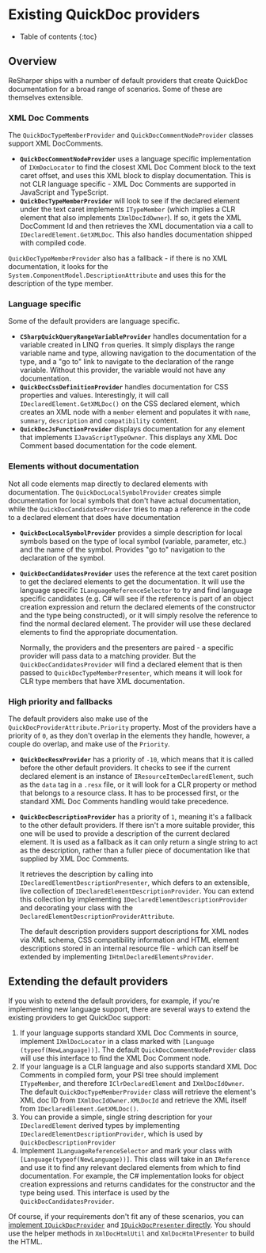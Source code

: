 ---
---

# Existing QuickDoc providers

* Table of contents
{:toc}

## Overview

ReSharper ships with a number of default providers that create QuickDoc documentation for a broad range of scenarios. Some of these are themselves extensible.

### XML Doc Comments

The `QuickDocTypeMemberProvider` and `QuickDocCommentNodeProvider` classes support XML DocComments. 

* **`QuickDocCommentNodeProvider`** uses a language specific implementation of `IXmDocLocator` to find the closest XML Doc Comment block to the text caret offset, and uses this XML block to display documentation. This is not CLR language specific - XML Doc Comments are supported in JavaScript and TypeScript.
* **`QuickDocTypeMemberProvider`** will look to see if the declared element under the text caret implements `ITypeMember` (which implies a CLR element that also implements `IXmlDocIdOwner`). If so, it gets the XML DocComment Id and then retrieves the XML documentation via a call to `IDeclaredElement.GetXMLDoc`. This also handles documentation shipped with compiled code.

`QuickDocTypeMemberProvider` also has a fallback - if there is no XML documentation, it looks for the `System.ComponentModel.DescriptionAttribute` and uses this for the description of the type member.

### Language specific

Some of the default providers are language specific.

* **`CSharpQuickQueryRangeVariableProvider`** handles documentation for a variable created in LINQ `from` queries. It simply displays the range variable name and type, allowing navigation to the documentation of the type, and a "go to" link to navigate to the declaration of the range variable. Without this provider, the variable would not have any documentation.
* **`QuickDocCssDefinitionProvider`** handles documentation for CSS properties and values. Interestingly, it will call `IDeclaredElement.GetXMLDoc()` on the CSS declared element, which creates an XML node with a `member` element and populates it with `name`, `summary`, `description` and `compatibility` content.
* **`QuickDocJsFunctionProvider`** displays documentation for any element that implements `IJavaScriptTypeOwner`. This displays any XML Doc Comment based documentation for the code element.

### Elements without documentation

Not all code elements map directly to declared elements with documentation. The `QuickDocLocalSymbolProvider` creates simple documentation for local symbols that don't have actual documentation, while the `QuickDocCandidatesProvider` tries to map a reference in the code to a declared element that does have documentation

* **`QuickDocLocalSymbolProvider`** provides a simple description for local symbols based on the type of local symbol (variable, parameter, etc.) and the name of the symbol. Provides "go to" navigation to the declaration of the symbol.
* **`QuickDocCandidatesProvider`** uses the reference at the text caret position to get the declared elements to get the documentation. It will use the language specific `ILanguageReferenceSelector` to try and find language specific candidates (e.g. C# will see if the reference is part of an object creation expression and return the declared elements of the constructor and the type being constructed), or it will simply resolve the reference to find the normal declared element. The provider will use these declared elements to find the appropriate documentation.

    Normally, the providers and the presenters are paired - a specific provider will pass data to a matching provider. But the `QuickDocCandidatesProvider` will find a declared element that is then passed to `QuickDocTypeMemberPresenter`, which means it will look for CLR type members that have XML documentation.

### High priority and fallbacks

The default providers also make use of the `QuickDocProviderAttribute.Priority` property. Most of the providers have a priority of `0`, as they don't overlap in the elements they handle, however, a couple do overlap, and make use of the `Priority`.

* **`QuickDocResxProvider`** has a priority of `-10`, which means that it is called before the other default providers. It checks to see if the current declared element is an instance of `IResourceItemDeclaredElement`, such as the `data` tag in a `.resx` file, or it will look for a CLR property or method that belongs to a resource class. It has to be processed first, or the standard XML Doc Comments handling would take precedence.

* **`QuickDocDescriptionProvider`** has a priority of `1`, meaning it's a fallback to the other default providers. If there isn't a more suitable provider, this one will be used to provide a description of the current declared element. It is used as a fallback as it can only return a single string to act as the description, rather than a fuller piece of documentation like that supplied by XML Doc Comments.

    It retrieves the description by calling into `IDeclaredElementDescriptionPresenter`, which defers to an extensible, live collection of `IDeclaredElementDescriptionProvider`. You can extend this collection by implementing `IDeclaredElementDescriptionProvider` and decorating your class with the `DeclaredElementDescriptionProviderAttribute`.
    
    The default description providers support descriptions for XML nodes via XML schema, CSS compatibility information and HTML element descriptions stored in an internal resource file - which can itself be extended by implementing `IHtmlDeclaredElementsProvider`.

## Extending the default providers

If you wish to extend the default providers, for example, if you're implementing new language support, there are several ways to extend the existing providers to get QuickDoc support:

1. If your language supports standard XML Doc Comments in source, implement `IXmlDocLocator` in a class marked with `[Language (typeof(NewLanguage))]`. The default `QuickDocCommentNodeProvider` class will use this interface to find the XML Doc Comment node.
2. If your language is a CLR language and also supports standard XML Doc Comments in compiled form, your PSI tree should implement `ITypeMember`, and therefore `IClrDeclaredElement` and `IXmlDocIdOwner`. The default `QuickDocTypeMemberProvider` class will retrieve the element's XML doc ID from `IXmlDocIdOwner.XMLDocId` and retrieve the XML itself from `IDeclaredElement.GetXMLDoc()`.
3. You can provide a simple, single string description for your `IDeclaredElement` derived types by implementing `IDeclaredElementDescriptionProvider`, which is used by `QuickDocDescriptionProvider`
4. Implement `ILanguageReferenceSelector` and mark your class with `[Language(typeof(NewLanguage))]`. This class will take in an `IReference` and use it to find any relevant declared elements from which to find documentation. For example, the C# implementation looks for object creation expressions and returns candidates for the constructor and the type being used. This interface is used by the `QuickDocCandidatesProvider`.

Of course, if your requirements don't fit any of these scenarios, you can [implement `IQuickDocProvider`](ImplementingProvider.md) and [`IQuickDocPresenter` directly](ImplementingPresenter.md). You should use the helper methods in `XmlDocHtmlUtil` and `XmlDocHtmlPresenter` to build the HTML.

